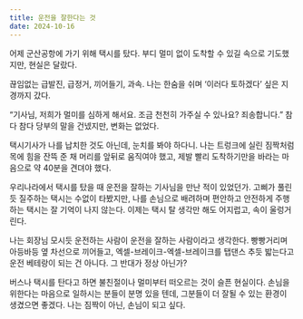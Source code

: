 ```yaml
---
title: 운전을 잘한다는 것
date: 2024-10-16
---
```


어제 군산공항에 가기 위해 택시를 탔다. 부디 멀미 없이 도착할 수 있길 속으로 기도했지만, 현실은 달랐다.

끊임없는 급발진, 급정거, 끼어들기, 과속. 나는 한숨을 쉬며 ‘이러다 토하겠다’ 싶은 지경까지 갔다.

“기사님, 저희가 멀미를 심하게 해서요. 조금 천천히 가주실 수 있나요? 죄송합니다.” 참다 참다 당부의 말을 건넸지만, 변화는 없었다.

택시기사가 나를 납치한 것도 아닌데, 눈치를 봐야 하다니. 나는 트렁크에 실린 짐짝처럼 목에 힘을 잔뜩 준 채 머리를 앞뒤로 움직여야 했고, 제발 빨리 도착하기만을 바라는 마음으로 약 40분을 견뎌야 했다.

우리나라에서 택시를 탔을 때 운전을 잘하는 기사님을 만난 적이 있었던가. 고삐가 풀린 듯 질주하는 택시는 수없이 타봤지만, 나를 손님으로 배려하며 편안하고 안전하게 주행하는 택시는 잘 기억이 나지 않는다. 이제는 택시 탈 생각만 해도 어지럽고, 속이 울렁거린다.

나는 회장님 모시듯 운전하는 사람이 운전을 잘하는 사람이라고 생각한다. 빵빵거리며 아등바등 옆 차선으로 끼어들고, 엑셀-브레이크-엑셀-브레이크를 탭댄스 추듯 밟는다고 운전 베테랑이 되는 건 아니다. 그 반대가 정상 아닌가?

버스나 택시를 탄다고 하면 불친절이나 멀미부터 떠오르는 것이 슬픈 현실이다. 손님을 위한다는 마음으로 일하시는 분들이 분명 있을 텐데, 그분들이 더 잘될 수 있는 환경이 생겼으면 좋겠다. 나는 짐짝이 아닌, 손님이 되고 싶다.
